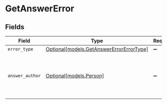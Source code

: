 # GetAnswerError


## Fields

| Field                                                                            | Type                                                                             | Required                                                                         | Description                                                                      | Example                                                                          |
| -------------------------------------------------------------------------------- | -------------------------------------------------------------------------------- | -------------------------------------------------------------------------------- | -------------------------------------------------------------------------------- | -------------------------------------------------------------------------------- |
| `error_type`                                                                     | [Optional[models.GetAnswerErrorErrorType]](../models/getanswererrorerrortype.md) | :heavy_minus_sign:                                                               | N/A                                                                              |                                                                                  |
| `answer_author`                                                                  | [Optional[models.Person]](../models/person.md)                                   | :heavy_minus_sign:                                                               | N/A                                                                              | {<br/>"name": "George Clooney",<br/>"obfuscatedId": "abc123"<br/>}               |